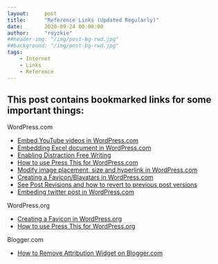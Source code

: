 ```yaml
---
layout:     post
title:      "Reference Links (Updated Regularly)"
date:       2020-09-24 00:00:00
author:     "royzkie"
##header-img: "/img/post-bg-rwd.jpg"
##background: "/img/post-bg-rwd.jpg"
tags:
    - Internet
    - Links
    - Reference
---
```


<h2>This post contains bookmarked links for some important things:</h2>


<p>WordPress.com</p>

<ul>
<li><a href="https://en.support.wordpress.com/videos/youtube/" target="_blank">Embed YouTube videos in WordPress.com</a></li>
<li><a href="https://en.support.wordpress.com/excel-web-app/" target="_blank">Embedding Excel document in WordPress.com</a></li>
<li><a href="https://en.support.wordpress.com/distraction-free-writing/" target="_blank">Enabling Distraction Free Writing</a></li>
<li><a href="https://en.support.wordpress.com/press-this/" target="_blank">How to use Press This for WordPress.com</a></li>
<li><a href="https://en.support.wordpress.com/images/image-settings/" target="_blank">Modify image placement, size and hyperlink in WordPress.com</a></li>
<li><a href="https://en.support.wordpress.com/avatars/blavatars/" target="_blank">Creating a Favicon/Blavatars in WordPress.com</a></li>
<li><a href="https://en.support.wordpress.com/posts/post-revisions/" target="_blank">See Post Revisions and how to revert to previous post versions</a></li>
<li><a href="https://en.support.wordpress.com/twitter/twitter-embeds/" target="_blank">Embeding twitter post in WordPress.com</a></li>
</ul>

<p>WordPress.org</p>

<ul>
<li><a href="https://codex.wordpress.org/Creating_a_Favicon" target="_blank">Creating a Favicon in WordPress.org</a></li>
<li><a href="https://codex.wordpress.org/Press_This" target="_blank">How to use Press This for WordPress.org</a></li>
</ul>

<p>Blogger.com</p>

<ul>
<li><a href="https://simple-blogger-tips.blogspot.sg/2011/01/how-to-remove-attribution-widget-on.html" target="_blank">How to Remove Attribution Widget on Blogger.com</a></li>
</ul>


